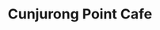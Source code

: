 ---
title: "Cunjurong Point Cafe"
url: /cunjurong-point/cunjurong-point-cafe/
shop: Lebensmittel
---